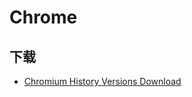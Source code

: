 # Chrome

## 下载

- [Chromium History Versions Download](https://vikyd.github.io/download-chromium-history-version/#/)
